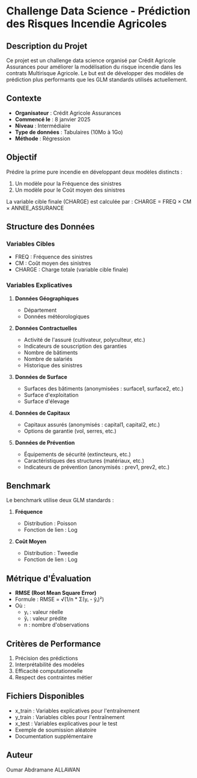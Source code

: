 # Challenge Data Science - Prédiction des Risques Incendie Agricoles

## Description du Projet
Ce projet est un challenge data science organisé par Crédit Agricole Assurances pour améliorer la modélisation du risque incendie dans les contrats Multirisque Agricole. Le but est de développer des modèles de prédiction plus performants que les GLM standards utilisés actuellement.

## Contexte
- **Organisateur** : Crédit Agricole Assurances
- **Commencé le** : 8 janvier 2025
- **Niveau** : Intermédiaire
- **Type de données** : Tabulaires (10Mo à 1Go)
- **Méthode** : Régression

## Objectif
Prédire la prime pure incendie en développant deux modèles distincts :
1. Un modèle pour la Fréquence des sinistres
2. Un modèle pour le Coût moyen des sinistres

La variable cible finale (CHARGE) est calculée par : CHARGE = FREQ × CM × ANNEE_ASSURANCE

## Structure des Données
### Variables Cibles
- FREQ : Fréquence des sinistres
- CM : Coût moyen des sinistres
- CHARGE : Charge totale (variable cible finale)

### Variables Explicatives
1. **Données Géographiques**
   - Département
   - Données météorologiques

2. **Données Contractuelles**
   - Activité de l'assuré (cultivateur, polyculteur, etc.)
   - Indicateurs de souscription des garanties
   - Nombre de bâtiments
   - Nombre de salariés
   - Historique des sinistres

3. **Données de Surface**
   - Surfaces des bâtiments (anonymisées : surface1, surface2, etc.)
   - Surface d'exploitation
   - Surface d'élevage

4. **Données de Capitaux**
   - Capitaux assurés (anonymisés : capital1, capital2, etc.)
   - Options de garantie (vol, serres, etc.)

5. **Données de Prévention**
   - Équipements de sécurité (extincteurs, etc.)
   - Caractéristiques des structures (matériaux, etc.)
   - Indicateurs de prévention (anonymisés : prev1, prev2, etc.)

## Benchmark
Le benchmark utilise deux GLM standards :
1. **Fréquence**
   - Distribution : Poisson
   - Fonction de lien : Log

2. **Coût Moyen**
   - Distribution : Tweedie
   - Fonction de lien : Log

## Métrique d'Évaluation
- **RMSE (Root Mean Square Error)**
- Formule : RMSE = √(1/n * Σ(yᵢ - ŷᵢ)²)
- Où :
  - yᵢ : valeur réelle
  - ŷᵢ : valeur prédite
  - n : nombre d'observations

## Critères de Performance
1. Précision des prédictions
2. Interprétabilité des modèles
3. Efficacité computationnelle
4. Respect des contraintes métier

## Fichiers Disponibles
- x_train : Variables explicatives pour l'entraînement
- y_train : Variables cibles pour l'entraînement
- x_test : Variables explicatives pour le test
- Exemple de soumission aléatoire
- Documentation supplémentaire


## Auteur
Oumar Abdramane ALLAWAN
